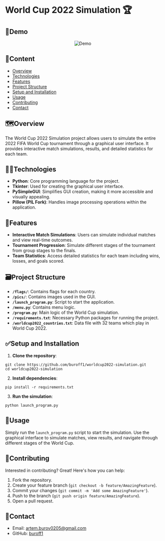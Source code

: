 # World Cup 2022 Simulation 🏆

## 🧪Demo
<p align="center">
  <img src="https://github.com/user-attachments/assets/f3bed679-6ffa-4c82-aa4d-44e1608f15d0" alt="Demo">
</p>

## 📝Content

- [Overview](#%EF%B8%8Foverview)
- [Technologies](#technologies)
- [Features](#features)
- [Project Structure](#%EF%B8%8Fproject-structure)
- [Setup and Installation](#setup-and-installation)
- [Usage](#usage)
- [Contributing](#contributing)
- [Contact](#contact)

## 🗺️Overview

The World Cup 2022 Simulation project allows users to simulate the entire 2022 FIFA World Cup tournament through a graphical user interface. It provides interactive match simulations, results, and detailed statistics for each team.

## 👨‍💻Technologies

- **Python**: Core programming language for the project.
- **Tkinter**: Used for creating the graphical user interface.
- **PySimpleGUI**: Simplifies GUI creation, making it more accessible and visually appealing.
- **Pillow (PIL Fork)**: Handles image processing operations within the application.

## 👀Features

- **Interactive Match Simulations**: Users can simulate individual matches and view real-time outcomes.
- **Tournament Progression**: Simulate different stages of the tournament from group stages to the finals.
- **Team Statistics**: Access detailed statistics for each team including wins, losses, and goals scored.

## 🗃️Project Structure

- **`/flags/`**: Contains flags for each country.
- **`/pics/`**: Contains images used in the GUI.
- **`/launch_program.py`**: Script to start the application.
- **`/menu.py`**: Contains menu logic.
- **`/program.py`**: Main logic of the World Cup simulation.
- **`/requirements.txt`**: Necessary Python packages for running the project.
- **`/worldcup2022_countries.txt`**: Data file with 32 teams which play in World Cup 2022.


## ✅Setup and Installation

1. **Clone the repository**:
```
git clone https://github.com/buroff1/worldcup2022-simulation.git
cd worldcup2022-simulation
```
2. **Install dependencies**:
```
pip install -r requirements.txt
```
3. **Run the simulation**:
```
python launch_program.py
```

## 🔑Usage

Simply run the `launch_program.py` script to start the simulation. Use the graphical interface to simulate matches, view results, and navigate through different stages of the World Cup.

## 🤝Contributing

Interested in contributing? Great! Here's how you can help:
1. Fork the repository.
2. Create your feature branch (`git checkout -b feature/AmazingFeature`).
3. Commit your changes (`git commit -m 'Add some AmazingFeature'`).
4. Push to the branch (`git push origin feature/AmazingFeature`).
5. Open a pull request.

## 📧Contact

- Email: [artem.burov0205@gmail.com](mailto:artem.burov0205@gmail.com)
- GitHub: [buroff1](https://github.com/buroff1)
